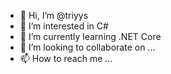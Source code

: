 - 👋 Hi, I’m @triyys
- 👀 I’m interested in C#
- 🌱 I’m currently learning .NET Core
- 💞️ I’m looking to collaborate on ...
- 📫 How to reach me ...

<!---
triyys/triyys is a ✨ special ✨ repository because its `README.md` (this file) appears on your GitHub profile.
You can click the Preview link to take a look at your changes.
--->

